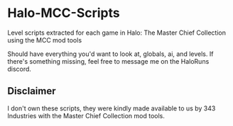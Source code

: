 # Halo-MCC-Scripts
Level scripts extracted for each game in Halo: The Master Chief Collection using the MCC mod tools

Should have everything you'd want to look at, globals, ai, and levels. If there's something missing, feel free to message me on the HaloRuns discord.

## Disclaimer
I don't own these scripts, they were kindly made available to us by 343 Industries with the Master Chief Collection mod tools.

